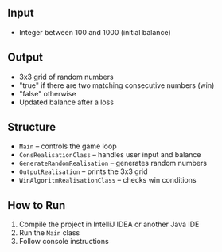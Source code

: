 
## Input
- Integer between 100 and 1000 (initial balance)

## Output
- 3x3 grid of random numbers
- "true" if there are two matching consecutive numbers (win)
- "false" otherwise
- Updated balance after a loss

## Structure
- `Main` – controls the game loop
- `ConsRealisationClass` – handles user input and balance
- `GenerateRandomRealisation` – generates random numbers
- `OutputRealisation` – prints the 3x3 grid
- `WinAlgoritmRealisationClass` – checks win conditions

## How to Run
1. Compile the project in IntelliJ IDEA or another Java IDE
2. Run the `Main` class
3. Follow console instructions
